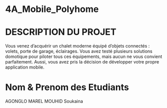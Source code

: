 # 4A_Mobile_Polyhome

# DESCRIPTION DU PROJET
Vous venez d’acquérir un chalet moderne équipé d’objets connectés : volets, porte de garage,
éclairages. Vous avez testé plusieurs solutions domotique pour piloter tous ces équipements,
mais aucun ne vous convient parfaitement. Aussi, vous avez pris la décision de développer
votre propre application mobile.
# Nom & Prenom des Etudiants

AGONGLO MAREL
MOUHID Soukaina
